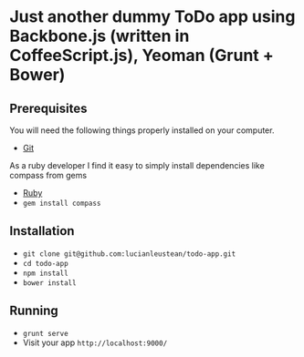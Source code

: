 # Just another dummy ToDo app using Backbone.js (written in CoffeeScript.js), Yeoman (Grunt + Bower)

## Prerequisites

You will need the following things properly installed on your computer.

* [Git](http://git-scm.com/)

As a ruby developer I find it easy to simply install dependencies like compass from gems
* [Ruby](https://www.ruby-lang.org/en/)
* `gem install compass`

## Installation

* `git clone git@github.com:lucianleustean/todo-app.git`
* `cd todo-app`
* `npm install`
* `bower install`

## Running

* `grunt serve`
* Visit your app `http://localhost:9000/`

